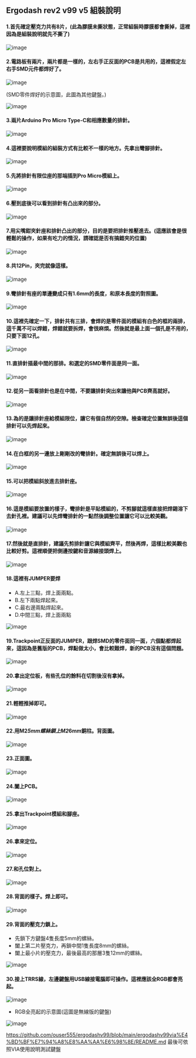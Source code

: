 ## Ergodash rev2 v99 v5 組裝說明 

#### 1.首先確定壓克力共有8片，(此為膠膜未撕狀態，正常組裝時膠膜都會撕掉，這裡因為是組裝說明就先不撕了)
![image](https://github.com/ouser555/ergodashv99/blob/main/rev2%E7%B5%84%E8%A3%9D%E8%AA%AA%E6%98%8E/pic/piiic%20(1).jpg)


#### 2.電路板有兩片，兩片都是一樣的，左右手正反面的PCB是共用的，這裡假定左右手SMD元件都焊好了。
![image](https://github.com/ouser555/ergodashv99/blob/main/rev2%E7%B5%84%E8%A3%9D%E8%AA%AA%E6%98%8E/pic/piiic%20(2).jpg)

(SMD零件焊好的示意圖，此圖為其他鍵盤。)

![image](https://github.com/ouser555/ergodashv99/blob/main/rev2%E7%B5%84%E8%A3%9D%E8%AA%AA%E6%98%8E/pic/piiic%20(47).jpg)

#### 3.兩片Arduino Pro Micro Type-C和相應數量的排針。
![image](https://github.com/ouser555/ergodashv99/blob/main/rev2%E7%B5%84%E8%A3%9D%E8%AA%AA%E6%98%8E/pic/piiic%20(3).jpg)

#### 4.這裡要說明模組的組裝方式有比較不一樣的地方。先拿出彎腳排針。
![image](https://github.com/ouser555/ergodashv99/blob/main/rev2%E7%B5%84%E8%A3%9D%E8%AA%AA%E6%98%8E/pic/piiic%20(4).jpg)

#### 5.先將排針有限位座的那端插到Pro Micro模組上。
![image](https://github.com/ouser555/ergodashv99/blob/main/rev2%E7%B5%84%E8%A3%9D%E8%AA%AA%E6%98%8E/pic/piiic%20(5).jpg)

#### 6.壓到底後可以看到排針有凸出來的部分。
![image](https://github.com/ouser555/ergodashv99/blob/main/rev2%E7%B5%84%E8%A3%9D%E8%AA%AA%E6%98%8E/pic/piiic%20(6).jpg)

#### 7.用尖嘴鉗夾針座和排針凸出的部分，目的是要把排針推壓進去。(這應該會是很輕鬆的操作，如果有吃力的情況，請確認是否有搞錯夾的位置)
![image](https://github.com/ouser555/ergodashv99/blob/main/rev2%E7%B5%84%E8%A3%9D%E8%AA%AA%E6%98%8E/pic/piiic%20(7).jpg)

#### 8.共12Pin，夾完就像這樣。
![image](https://github.com/ouser555/ergodashv99/blob/main/rev2%E7%B5%84%E8%A3%9D%E8%AA%AA%E6%98%8E/pic/piiic%20(8).jpg)

#### 9.彎排針有座的單邊變成只有1.6mm的長度，和原本長度的對照圖。
![image](https://github.com/ouser555/ergodashv99/blob/main/rev2%E7%B5%84%E8%A3%9D%E8%AA%AA%E6%98%8E/pic/piiic%20(46).jpg)

#### 10.這裡先確定一下，排針共有三排，會焊的是零件面的模組有白色的框的兩排，這千萬不可以焊錯，焊錯就要拆焊，會很麻煩。然後就是最上面一個孔是不用的，只要下面12孔。
![image](https://github.com/ouser555/ergodashv99/blob/main/rev2%E7%B5%84%E8%A3%9D%E8%AA%AA%E6%98%8E/pic/piiic%20(11).jpg)

#### 11.直排針插最中間的那排。和選定的SMD零件面是同一面。
![image](https://github.com/ouser555/ergodashv99/blob/main/rev2%E7%B5%84%E8%A3%9D%E8%AA%AA%E6%98%8E/pic/piiic%20(20).jpg)

#### 12.從另一面看排針也是在中間，不要讓排針突出來讓他與PCB齊高就好。
![image](https://github.com/ouser555/ergodashv99/blob/main/rev2%E7%B5%84%E8%A3%9D%E8%AA%AA%E6%98%8E/pic/piiic%20(18).jpg)

#### 13.為的是讓排針座給模組限位，讓它有個自然的空隙。檢查確定位置無誤後這個排針可以先焊起來。
![image](https://github.com/ouser555/ergodashv99/blob/main/rev2%E7%B5%84%E8%A3%9D%E8%AA%AA%E6%98%8E/pic/piiic%20(28).jpg)

#### 14.在白框的另一邊放上剛剛改的彎排針。確定無誤後可以焊上。
![image](https://github.com/ouser555/ergodashv99/blob/main/rev2%E7%B5%84%E8%A3%9D%E8%AA%AA%E6%98%8E/pic/piiic%20(9).jpg)

#### 15.可以把模組斜放進去排針座。
![image](https://github.com/ouser555/ergodashv99/blob/main/rev2%E7%B5%84%E8%A3%9D%E8%AA%AA%E6%98%8E/pic/piiic%20(15).jpg)

#### 16.這是模組要放置的樣子，彎排針是平貼模組的，不剪腳就這樣直接把焊錫溶下去針孔裡。建議可以先焊彎排針的一點然後調整位置讓它可以比較美觀。
![image](https://github.com/ouser555/ergodashv99/blob/main/rev2%E7%B5%84%E8%A3%9D%E8%AA%AA%E6%98%8E/pic/piiic%20(23).jpg)

#### 17.然後就是直排針，建議先剪排針讓它與模組齊平，然後再焊，這樣比較美觀也比較好剪。這裡順便把側邊按鍵和音源線接頭焊上。
![image](https://github.com/ouser555/ergodashv99/blob/main/rev2%E7%B5%84%E8%A3%9D%E8%AA%AA%E6%98%8E/pic/piiic%20(22).jpg)

#### 18.這裡有JUMPER要焊
* A.左上三點，焊上面兩點。
* B.左下兩點焊起來。
* C.最右邊兩點焊起來。
* D.中間三點，焊上面兩點

![image](https://github.com/ouser555/ergodashv99/blob/main/rev2%E7%B5%84%E8%A3%9D%E8%AA%AA%E6%98%8E/pic/piiic%20(29).jpg)

#### 19.Trackpoint正反面的JUMPER，跟焊SMD的零件面同一面，六個點都焊起來，這因為是舊版的PCB，焊點做太小，會比較難焊，新的PCB沒有這個問題。
![image](https://github.com/ouser555/ergodashv99/blob/main/rev2%E7%B5%84%E8%A3%9D%E8%AA%AA%E6%98%8E/pic/piiic%20(30).jpg)

#### 20.拿出定位板，有些孔位的餘料在切割後沒有拿掉。
![image](https://github.com/ouser555/ergodashv99/blob/main/rev2%E7%B5%84%E8%A3%9D%E8%AA%AA%E6%98%8E/pic/piiic%20(33).jpg)

#### 21.輕輕推掉即可。
![image](https://github.com/ouser555/ergodashv99/blob/main/rev2%E7%B5%84%E8%A3%9D%E8%AA%AA%E6%98%8E/pic/piiic%20(34).jpg)

#### 22.用M2*5mm螺絲鎖上M2*6mm銅柱。背面圖。
![image](https://github.com/ouser555/ergodashv99/blob/main/rev2%E7%B5%84%E8%A3%9D%E8%AA%AA%E6%98%8E/pic/piiic%20(35).jpg)

#### 23.正面圖。
![image](https://github.com/ouser555/ergodashv99/blob/main/rev2%E7%B5%84%E8%A3%9D%E8%AA%AA%E6%98%8E/pic/piiic%20(36).jpg)

#### 24.闔上PCB。
![image](https://github.com/ouser555/ergodashv99/blob/main/rev2%E7%B5%84%E8%A3%9D%E8%AA%AA%E6%98%8E/pic/piiic%20(37).jpg)

#### 25.拿出Trackpoint模組和腳座。
![image](https://github.com/ouser555/ergodashv99/blob/main/rev2%E7%B5%84%E8%A3%9D%E8%AA%AA%E6%98%8E/pic/piiic%20(38).jpg)

#### 26.拿來定位。
![image](https://github.com/ouser555/ergodashv99/blob/main/rev2%E7%B5%84%E8%A3%9D%E8%AA%AA%E6%98%8E/pic/piiic%20(39).jpg)

#### 27.和孔位對上。
![image](https://github.com/ouser555/ergodashv99/blob/main/rev2%E7%B5%84%E8%A3%9D%E8%AA%AA%E6%98%8E/pic/piiic%20(40).jpg)

#### 28.背面的樣子。焊上即可。
![image](https://github.com/ouser555/ergodashv99/blob/main/rev2%E7%B5%84%E8%A3%9D%E8%AA%AA%E6%98%8E/pic/piiic%20(41).jpg)

#### 29.背面的壓克力鎖上。
* 先鎖下方鍵盤4隻長度5mm的螺絲。
* 闔上第二片壓克力，再鎖中間1隻長度8mm的螺絲。
* 闔上最小片的壓克力，最後最高的那層3隻12mm的螺絲。

![image](https://github.com/ouser555/ergodashv99/blob/main/rev2%E7%B5%84%E8%A3%9D%E8%AA%AA%E6%98%8E/pic/piiic%20(42).jpg)

#### 30.接上TRRS線，左邊鍵盤用USB線接電腦即可操作。這裡應該全RGB都會亮起。
![image](https://github.com/ouser555/ergodashv99/raw/main/001.jpg)

* RGB全亮起的示意圖(這圖是無線版的鍵盤)

![image](https://github.com/ouser555/ergodash_v99_ble/blob/main/pic/02.jpg)

https://github.com/ouser555/ergodashv99/blob/main/ergodashv99via%E4%BD%BF%E7%94%A8%E8%AA%AA%E6%98%8E/README.md
最後可依照VIA使用說明測試鍵盤
